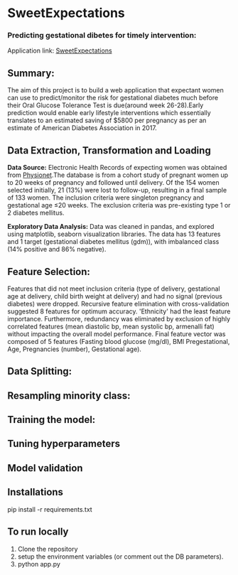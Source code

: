 
# SweetExpectations
### Predicting gestational dibetes for timely intervention: 
Application link: [SweetExpectations](https://sweet-expectations.herokuapp.com/) 

## Summary:
The aim of this project is to build a web application that expectant women can use to predict/monitor the risk for gestational diabetes much before their Oral Glucose Tolerance Test is due(around week 26-28).Early prediction would enable early lifestyle interventions which essentially translates to an estimated saving of $5800 per pregnancy as per an estimate of American Diabetes Association in 2017.

## Data Extraction, Transformation and Loading

**Data Source:** 
Electronic Health Records of expecting women was obtained from [Physionet](https://www.physionet.org/content/maternal-visceral-adipose/1.0.0/).The database is from a cohort study of pregnant women up to 20 weeks of pregnancy and followed until delivery. Of the 154 women selected initially, 21 (13%) were lost to follow-up, resulting in a final sample of 133 women. The inclusion criteria were singleton pregnancy and gestational age ≤20 weeks. The exclusion criteria was pre-existing type 1 or 2 diabetes mellitus.

**Exploratory Data Analysis:**
Data was cleaned in pandas, and explored using matplotlib, seaborn visualization libraries. The data has 13 features and 1 target (gestational diabetes mellitus (gdm)), with imbalanced class (14% positive and 86% negative). 

## Feature Selection:
Features that did not meet inclusion criteria (type of delivery, gestational age at delivery, child birth weight at delivery) and had no signal (previous diabetes) were dropped. Recursive feature elimination with cross-validation suggested 8 features for optimum accuracy. 'Ethnicity' had the least feature importance. Furthermore, redundancy was eliminated by exclusion of highly correlated features (mean diastolic bp, mean systolic bp, armenalli fat) without impacting the overall model performance. Final feature vector was composed of 5 features (Fasting blood glucose (mg/dl), BMI Pregestational, Age, Pregnancies (number), Gestational age).

## Data Splitting:

## Resampling minority class:

## Training the model:

## Tuning hyperparameters

## Model validation

## Installations
pip install -r requirements.txt

## To run locally
1. Clone the repository 
2. setup the environment variables (or comment out the DB parameters).
3. python app.py

